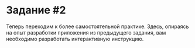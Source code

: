 # Задание #2

Теперь переходим к более самостоятельной практике. Здесь, опираясь на опыт разработки приложения из предыдущего задания, вам необходимо разработать интерактивную инструкцию.
